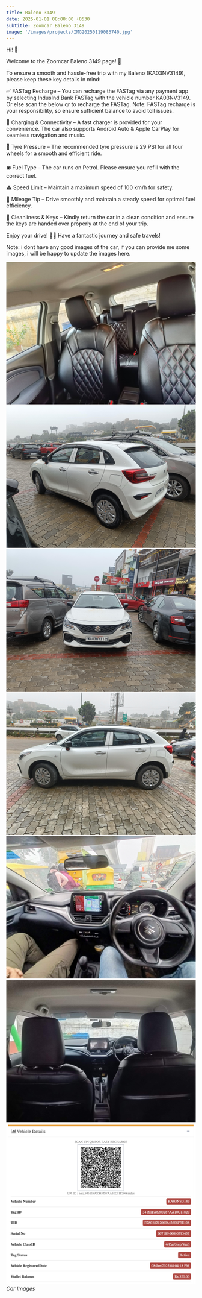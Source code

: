 ```yaml
---
title: Baleno 3149
date: 2025-01-01 08:00:00 +0530
subtitle: Zoomcar Baleno 3149
image: '/images/projects/IMG20250119083740.jpg'
---
```


Hi! 👋

Welcome to the Zoomcar Baleno 3149 page! 🚗

To ensure a smooth and hassle-free trip with my Baleno (KA03NV3149), please keep these key details in mind:

✅ FASTag Recharge – You can recharge the FASTag via any payment app by selecting IndusInd Bank FASTag with the vehicle number KA03NV3149. Or else scan the below qr to recharge the FASTag.
Note: FASTag recharge is your responsibility, so ensure sufficient balance to avoid toll issues.

🔋 Charging & Connectivity – A fast charger is provided for your convenience. The car also supports Android Auto & Apple CarPlay for seamless navigation and music.

🔧 Tyre Pressure – The recommended tyre pressure is 29 PSI for all four wheels for a smooth and efficient ride.

⛽ Fuel Type – The car runs on Petrol. Please ensure you refill with the correct fuel.

⚠️ Speed Limit – Maintain a maximum speed of 100 km/h for safety.

🚗 Mileage Tip – Drive smoothly and maintain a steady speed for optimal fuel efficiency.

🧼 Cleanliness & Keys – Kindly return the car in a clean condition and ensure the keys are handed over properly at the end of your trip.

Enjoy your drive! 🚗💨 Have a fantastic journey and safe travels!

Note: i dont have any good images of the car, if you can provide me some images, i will be happy to update the images here.

<div class="gallery-box">
  <div class="gallery">
    <img src="/images/projects/IMG20250116140551.jpg" loading="lazy" alt="Project">
    <img src="/images/projects/IMG20250119080621.jpg" loading="lazy" alt="Project">
    <img src="/images/projects/IMG20250119080633.jpg" loading="lazy" alt="Project">
    <img src="/images/projects/IMG20250119083728.jpg" loading="lazy" alt="Project">
    <img src="/images/projects/IMG20250119092106.jpg" loading="lazy" alt="Project">
    <img src="/images/projects/IMG20250119093555.jpg" loading="lazy" alt="Project">
    <img src="/images/projects/baleno-3149-fastag.png" loading="lazy" alt="Project">
  </div>
  <em>Car Images</em>
</div>
